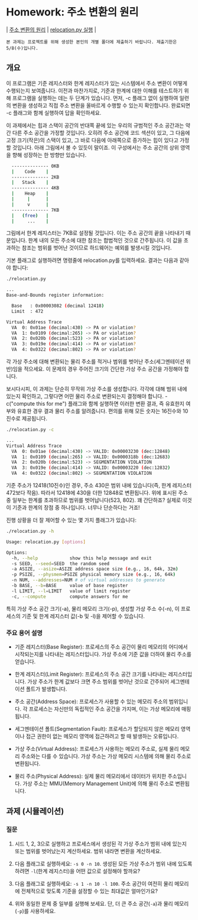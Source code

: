 # Homework: 주소 변환의 원리

| [주소 변환의 원리](http://www.cs.wisc.edu/~remzi/OSTEP/vm-mechanism.pdf) | [relocation.py 실행](https://github.com/entelecheia/os-2024/tree/main/src/ostep-homework/vm-mechanism) |

```{note}
본 과제는 프로젝트를 위해 생성한 본인의 개별 폴더에 제출하기 바랍니다. 제출기한은 5/8(수)입니다.
```

## 개요

이 프로그램은 기준 레지스터와 한계 레지스터가 있는 시스템에서 주소 변환이 어떻게 수행되는지 보여줍니다. 이전과 마찬가지로, 기준과 한계에 대한 이해를 테스트하기 위해 프로그램을 실행하는 데는 두 단계가 있습니다. 먼저, -c 플래그 없이 실행하여 일련의 변환을 생성하고 직접 주소 변환을 올바르게 수행할 수 있는지 확인합니다. 완료되면 -c 플래그와 함께 실행하여 답을 확인하세요.

이 과제에서는 힙과 스택이 공간의 반대쪽 끝에 있는 우리의 규범적인 주소 공간과는 약간 다른 주소 공간을 가정할 것입니다. 오히려 주소 공간에 코드 섹션이 있고, 그 다음에 고정 크기(작은)의 스택이 있고, 그 바로 다음에 아래쪽으로 증가하는 힙이 있다고 가정할 것입니다. 아래 그림에서 볼 수 있듯이 말이죠. 이 구성에서는 주소 공간의 상위 영역을 향해 성장하는 한 방향만 있습니다.

```sh
  -------------- 0KB
  |    Code    |
  -------------- 2KB
  |   Stack    |
  -------------- 4KB
  |    Heap    |
  |     |      |
  |     v      |
  -------------- 7KB
  |   (free)   |
  |     ...    |
```

그림에서 한계 레지스터는 7KB로 설정될 것입니다. 이는 주소 공간의 끝을 나타내기 때문입니다. 한계 내의 모든 주소에 대한 참조는 합법적인 것으로 간주됩니다. 이 값을 초과하는 참조는 범위를 벗어난 것이므로 하드웨어는 예외를 발생시킬 것입니다.

기본 플래그로 실행하려면 명령줄에 relocation.py를 입력하세요. 결과는 다음과 같아야 합니다:

```sh
./relocation.py
```

```sh
...
Base-and-Bounds register information:

  Base   : 0x00003082 (decimal 12418)
  Limit  : 472

Virtual Address Trace
  VA  0: 0x01ae (decimal:430) -> PA or violation?
  VA  1: 0x0109 (decimal:265) -> PA or violation?
  VA  2: 0x020b (decimal:523) -> PA or violation?
  VA  3: 0x019e (decimal:414) -> PA or violation?
  VA  4: 0x0322 (decimal:802) -> PA or violation?
```

각 가상 주소에 대해 변환되는 물리 주소를 적거나 범위를 벗어난 주소(세그멘테이션 위반)임을 적으세요. 이 문제의 경우 주어진 크기의 간단한 가상 주소 공간을 가정해야 합니다.

보시다시피, 이 과제는 단순히 무작위 가상 주소를 생성합니다. 각각에 대해 범위 내에 있는지 확인하고, 그렇다면 어떤 물리 주소로 변환되는지 결정해야 합니다. -c("compute this for me") 플래그와 함께 실행하면 이러한 변환 결과, 즉 유효한지 여부와 유효한 경우 결과 물리 주소를 알려줍니다. 편의를 위해 모든 숫자는 16진수와 10진수로 제공됩니다.

```sh
./relocation.py -c
```

```sh
...
Virtual Address Trace
  VA  0: 0x01ae (decimal:430) -> VALID: 0x00003230 (dec:12848)
  VA  1: 0x0109 (decimal:265) -> VALID: 0x0000318b (dec:12683)
  VA  2: 0x020b (decimal:523) -> SEGMENTATION VIOLATION
  VA  3: 0x019e (decimal:414) -> VALID: 0x00003220 (dec:12832)
  VA  4: 0x0322 (decimal:802) -> SEGMENTATION VIOLATION
```

기준 주소가 12418(10진수)인 경우, 주소 430은 범위 내에 있습니다(즉, 한계 레지스터 472보다 작음). 따라서 12418에 430을 더한 12848로 변환됩니다. 위에 표시된 주소 중 일부는 한계를 초과하므로 범위를 벗어납니다(523, 802). 꽤 간단하죠? 실제로 이것이 기준과 한계의 장점 중 하나입니다. 너무나 단순하다는 거죠!

진행 상황을 더 잘 제어할 수 있는 몇 가지 플래그가 있습니다:

```sh
./relocation.py -h
```

```sh
Usage: relocation.py [options]

Options:
  -h, --help            show this help message and exit
  -s SEED, --seed=SEED  the random seed
  -a ASIZE, --asize=ASIZE address space size (e.g., 16, 64k, 32m)
  -p PSIZE, --physmem=PSIZE physical memory size (e.g., 16, 64k)
  -n NUM, --addresses=NUM # of virtual addresses to generate
  -b BASE, --b=BASE     value of base register
  -l LIMIT, --l=LIMIT   value of limit register
  -c, --compute         compute answers for me
```

특히 가상 주소 공간 크기(-a), 물리 메모리 크기(-p), 생성할 가상 주소 수(-n), 이 프로세스의 기준 및 한계 레지스터 값(-b 및 -l)을 제어할 수 있습니다.

### 주요 용어 설명

- 기준 레지스터(Base Register): 프로세스의 주소 공간이 물리 메모리의 어디에서 시작되는지를 나타내는 레지스터입니다. 가상 주소에 기준 값을 더하여 물리 주소를 얻습니다.

- 한계 레지스터(Limit Register): 프로세스의 주소 공간 크기를 나타내는 레지스터입니다. 가상 주소가 한계 값보다 크면 주소 범위를 벗어난 것으로 간주되어 세그멘테이션 폴트가 발생합니다.

- 주소 공간(Address Space): 프로세스가 사용할 수 있는 메모리 주소의 범위입니다. 각 프로세스는 자신만의 독립적인 주소 공간을 가지며, 이는 가상 메모리에 매핑됩니다.

- 세그멘테이션 폴트(Segmentation Fault): 프로세스가 할당되지 않은 메모리 영역이나 접근 권한이 없는 메모리 영역에 접근하려고 할 때 발생하는 오류입니다.

- 가상 주소(Virtual Address): 프로세스가 사용하는 메모리 주소로, 실제 물리 메모리 주소와는 다를 수 있습니다. 가상 주소는 가상 메모리 시스템에 의해 물리 주소로 변환됩니다.

- 물리 주소(Physical Address): 실제 물리 메모리에서 데이터가 위치한 주소입니다. 가상 주소는 MMU(Memory Management Unit)에 의해 물리 주소로 변환됩니다.

## 과제 (시뮬레이션)

### 질문

1. 시드 1, 2, 3으로 실행하고 프로세스에서 생성된 각 가상 주소가 범위 내에 있는지 또는 범위를 벗어났는지 계산하세요. 범위 내라면 변환을 계산하세요.

2. 다음 플래그로 실행하세요: `-s 0 -n 10`. 생성된 모든 가상 주소가 범위 내에 있도록 하려면 `-l`(한계 레지스터)을 어떤 값으로 설정해야 할까요?

3. 다음 플래그로 실행하세요: `-s 1 -n 10 -l 100`. 주소 공간이 여전히 물리 메모리에 전체적으로 맞도록 기준을 설정할 수 있는 최대값은 얼마인가요?

4. 위와 동일한 문제 중 일부를 실행해 보세요. 단, 더 큰 주소 공간(`-a`)과 물리 메모리(`-p`)를 사용하세요.
